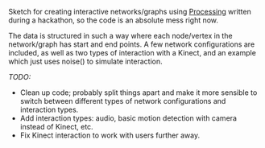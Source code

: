 Sketch for creating interactive networks/graphs using [Processing](http://processing.org) written during a hackathon, so the code is an absolute mess right now.

The data is structured in such a way where each node/vertex in the network/graph has start and end points. A few network configurations are included, as well as two types of interaction with a Kinect, and an example which just uses noise() to simulate interaction.

*TODO:*
- Clean up code; probably split things apart and make it more sensible to switch between different types of network configurations and interaction types.
- Add interaction types: audio, basic motion detection with camera instead of Kinect, etc.
- Fix Kinect interaction to work with users further away.
